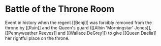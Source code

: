 # Battle of the Throne Room
Event in history when the regent [[Benji]] was forcibly removed from the throne by [[Ruin]] and the Queen's guard ([[Albin 'Morningstar' Jones]], [[Pennyweather Reeves]] and [[Wallace DeGrey]]) to give [[Queen Daelia]] her rightful place on the throne.